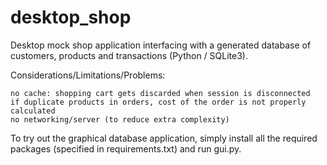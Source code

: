 # desktop_shop
Desktop mock shop application interfacing with a generated database of customers, products and transactions (Python / SQLite3).

Considerations/Limitations/Problems:

	no cache: shopping cart gets discarded when session is disconnected
	if duplicate products in orders, cost of the order is not properly calculated
	no networking/server (to reduce extra complexity)

To try out the graphical database application, simply install all the required packages (specified in requirements.txt) and run gui.py.